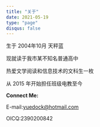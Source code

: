 ```yaml
---
title: "关于"
date: 2021-05-19
type: "page"
disqus: false
---
```


生于 2004年10月 天秤蓝

现就读于我市某不知名普通高中

热爱文学阅读和信息技术的文科生一枚

从 2015 年开始担任班级电教至今


**Connect Me:**

E-mail:yuedock@hotmail.com

OICQ:2390200842
